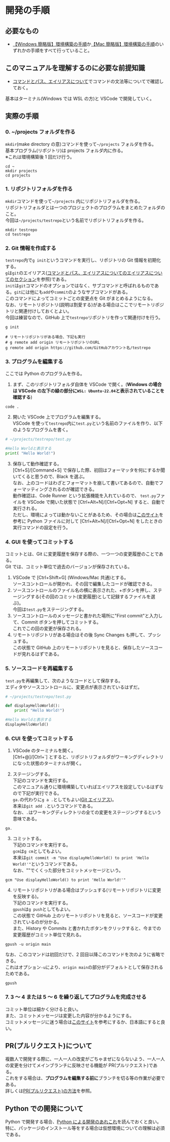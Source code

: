 # 開発の手順

## 必要なもの

- [【Windows 簡略版】環境構築の手順](../環境構築の手順/【Windows簡略版】環境構築の手順.md)か[【Mac 簡略版】環境構築の手順](../環境構築の手順/【Mac簡略版】環境構築の手順.md)のいずれかの手順をすべて行っていること。

## このマニュアルを理解するのに必要な前提知識

- [コマンドとパス、エイリアスについて](./コマンドとパス、エイリアスについて.md)でコマンドの文法等についてで確認しておく。

基本はターミナル(Windows では WSL の方)と VSCode で開発していく。

## 実際の手順

### 0. ~/projects フォルダを作る

`mkdir`(make directory の意)コマンドを使って`~/projects` フォルダを作る。  
基本プログラム(リポジトリ)は projects フォルダ内に作る。  
※これは環境構築後 1 回だけ行う。

```shell
cd ~
mkdir projects
cd projects
```

### 1. リポジトリフォルダを作る

`mkdir`コマンドを使って`~/projects` 内にリポジトリフォルダを作る。  
リポジトリフォルダとは一つのプロジェクトのプログラムをまとめたフォルダのこと。  
今回は`~/projects/testrepo`という名前でリポジトリフォルダを作る。

```shell
mkdir testrepo
cd testrepo
```

### 2. Git 情報を作成する

`testrepo`内で`g init`というコマンドを実行し、リポジトリの Git 情報を初期化する。  
`g`は`git`のエイリアス([コマンドとパス、エイリアスについてのエイリアスについてのセクション](./コマンドとパス、エイリアスについて.md#エイリアスについて)を参照)である。  
`init`は`git`コマンドのオプションではなく、サブコマンドと呼ばれるものである。`git`には他にも`add`や`commit`のようなサブコマンドがある。  
このコマンドによってコミットごとの変更点を Git がまとめるようになる。  
なお、リモートリポジトリ(説明は割愛する)がある場合はここでリモートリポジトリと関連付けしておくとよい。  
今回は練習なので、GitHub 上で`testrepo`リポジトリを作って関連付けを行う。

```shell
g init

# リモートリポジトリがある場合、下記も実行
# g remote add origin リモートリポジトリのURL
g remote add origin https://github.com/GitHubアカウント名/testrepo
```

### 3. プログラムを編集する

ここでは Python のプログラムを作る。

1. まず、このリポジトリフォルダ自体を VSCode で開く。(**Windows の場合は VSCode の左下の緑の部分に`WSL: Ubuntu-22.04`と表示されていることを確認する**)

```shell
code .
```

2. 開いた VSCode 上でプログラムを編集する。  
   VSCode を使って`testrepo`内に`test.py`という名前のファイルを作り、以下のようなプログラムを書く。

```python
# ~/projects/testrepo/test.py

#Hello Worldと表示する
print( "Hello World!")
```

3. 保存して動作確認する。  
   [Ctrl+S]/[Command+S] で保存した際、初回はフォーマッタを何にするか聞いてくると思うので、Black を選ぶ。  
   なお、上のコードはわざとフォーマットを崩して書いてあるので、自動でフォーマッティングされるのが確認できる。  
   動作確認は、Code Runner という拡張機能を入れているので、 `test.py`ファイルを VSCode で開いた状態で [Ctrl+Alt+N]/[Ctrl+Opt+N] すると、自動で実行される。  
   ただし、環境によっては動かないことがあるため、その場合は[このサイト](https://qiita.com/take_me/items/6a1d2d417889837219d1)を参考に Python ファイルに対して [Ctrl+Alt+N]/[Ctrl+Opt+N] をしたときの実行コマンドの設定を行う。

### 4. GUI を使ってコミットする

コミットとは、Git に変更履歴を保存する際の、一つ一つの変更履歴のことである。  
Git では、コミット単位で過去のバージョンが保存されている。

1. VSCode で [Ctrl+Shift+G] (Windows/Mac 共通)とする。  
   ソースコントロールが開かれ、その回で編集したコードが確認できる。
2. ソースコントロールのファイル名の横に表示された、+ボタンを押し、ステージングする(その回のコミット(変更履歴)として記録するファイルを選ぶ)。  
   今回は`test.py`をステージングする。
3. ソースコントロールのメッセージと書かれた場所に"First commit"と入力して、Commit ボタンを押してコミットする。  
   これでこの回の変更が保存される。
4. リモートリポジトリがある場合はその後 Sync Changes も押して、プッシュする。  
   この状態で GitHub 上のリモートリポジトリを見ると、保存したソースコードが見れるはずである。

### 5. ソースコードを再編集する

`test.py`を再編集して、次のようなコードとして保存する。  
エディタやソースコントロールに、変更点が表示されているはずだ。

```python
# ~/projects/testrepo/test.py

def displayHelloWorld():
    print( "Hello World!")

#Hello Worldと表示する
displayHelloWorld()
```

### 6. CUI を使ってコミットする

1. VSCode のターミナルを開く。  
   [Ctrl+@]/[Ctrl+\`] とすると、リポジトリフォルダがワーキングディレクトリになった状態のターミナルが開く。

2. ステージングする。  
   下記のコマンドを実行する。  
   このマニュアル通りに環境構築していればエイリアスを設定しているはずなので下記が実行できる。  
   `ga.`の代わりに`g a .`としてもよい([Git エイリアス](./コマンドとパス、エイリアスについて.md#git-エイリアスについて))。  
   本来は`git add .`というコマンドである。  
   なお、`.`はワーキングディレクトリの全ての変更をステージングするという意味である。

```shell
ga.
```

3. コミットする。  
   下記のコマンドを実行する。  
   `gcm`は`g cm`としてもよい。  
   本来は`git commit -m "Use displayHelloWorld() to print 'Hello World!'"`というコマンドである。  
   なお、""でくくった部分をコミットメッセージという。

```shell
gcm "Use displayHelloWorld() to print 'Hello World!'"
```

4. リモートリポジトリがある場合はプッシュする(リモートリポジトリに変更を反映する)。  
   下記のコマンドを実行する。  
   `gpush`は`g push`としてもよい。  
   この状態で GitHub 上のリモートリポジトリを見ると、ソースコードが変更されているのが分かる。  
   また、History や Commits と書かれたボタンをクリックすると、今までの変更履歴がコミット単位で見れる。

```shell
gpush -u origin main
```

なお、このコマンドは初回だけで、2 回目以降このコマンドを次のように省略できる。  
これはオプション`-u`により、`origin main`の部分がデフォルトとして保存されるためである。

```shell
gpush
```

### 7. 3 ～ 4 または 5 ～ 6 を繰り返してプログラムを完成させる

コミット単位は細かく分けると良い。  
また、コミットメッセージは変更した内容が分かるようにする。  
コミットメッセージに迷う場合は[このサイト](https://gist.github.com/mono0926/e6ffd032c384ee4c1cef5a2aa4f778d7)を参考にするか、日本語にすると良い。

## PR(プルリクエスト)について

複数人で開発する際に、一人一人の改変がごちゃまぜにならないよう、一人一人の変更を分けてメインブランチに反映させる機能が PR(プルリクエスト)である。  
これをする場合は、**プログラムを編集する前に**ブランチを切る等の作業が必要である。  
詳しくは[PR(プルリクエスト)の方法](<./PR(プルリクエスト)の方法.md>)を参照。

## Python での開発について

Python で開発する場合、[Python による開発のあれこれ](./Pythonによる開発のあれこれ.md)を読んでおくと良い。  
特に、パッケージのインストール等をする場合は仮想環境についての理解は必須である。
